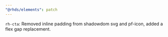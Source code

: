 ```yaml
---
"@rhds/elements": patch
---
```


`rh-cta`: Removed inline padding from shadowdom svg and pf-icon, added a flex gap replacement.
